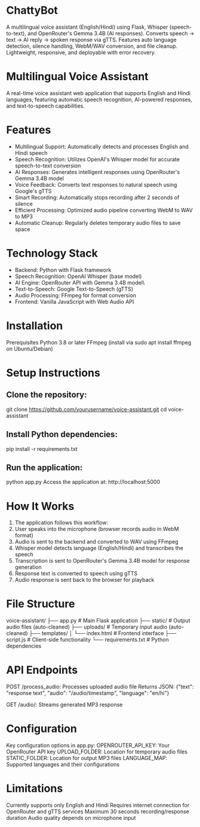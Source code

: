 # ChattyBot
A multilingual voice assistant (English/Hindi) using Flask, Whisper (speech-to-text), and OpenRouter's Gemma 3.4B (AI responses). Converts speech → text → AI reply → spoken response via gTTS. Features auto language detection, silence handling, WebM/WAV conversion, and file cleanup. Lightweight, responsive, and deployable with error recovery.

# Multilingual Voice Assistant
A real-time voice assistant web application that supports English and Hindi languages, featuring automatic speech recognition, AI-powered responses, and text-to-speech capabilities.

# Features
- Multilingual Support: Automatically detects and processes English and Hindi speech
- Speech Recognition: Utilizes OpenAI's Whisper model for accurate speech-to-text conversion
- AI Responses: Generates intelligent responses using OpenRouter's Gemma 3.4B model
- Voice Feedback: Converts text responses to natural speech using Google's gTTS
- Smart Recording: Automatically stops recording after 2 seconds of silence
- Efficient Processing: Optimized audio pipeline converting WebM to WAV to MP3
- Automatic Cleanup: Regularly deletes temporary audio files to save space

# Technology Stack
- Backend: Python with Flask framework
- Speech Recognition: OpenAI Whisper (base model)
- AI Engine: OpenRouter API with Gemma 3.4B model\
- Text-to-Speech: Google Text-to-Speech (gTTS)
- Audio Processing: FFmpeg for format conversion
- Frontend: Vanilla JavaScript with Web Audio API

# Installation
Prerequisites
Python 3.8 or later
FFmpeg (install via sudo apt install ffmpeg on Ubuntu/Debian)

# Setup Instructions

## Clone the repository:
git clone https://github.com/yourusername/voice-assistant.git
cd voice-assistant

## Install Python dependencies:
pip install -r requirements.txt

## Run the application:
python app.py
Access the application at: http://localhost:5000

# How It Works
1. The application follows this workflow:
2. User speaks into the microphone (browser records audio in WebM format)
3. Audio is sent to the backend and converted to WAV using FFmpeg
4. Whisper model detects language (English/Hindi) and transcribes the speech
5. Transcription is sent to OpenRouter's Gemma 3.4B model for response generation
6. Response text is converted to speech using gTTS
7. Audio response is sent back to the browser for playback

# File Structure
voice-assistant/
├── app.py                # Main Flask application
├── static/               # Output audio files (auto-cleaned)
├── uploads/              # Temporary input audio (auto-cleaned)
├── templates/
│   └── index.html        # Frontend interface
├── script.js             # Client-side functionality
└── requirements.txt      # Python dependencies

#  API Endpoints
POST /process_audio: Processes uploaded audio file
Returns JSON: {"text": "response text", "audio": "/audio/timestamp", "language": "en/hi"}

GET /audio/<timestamp>: Streams generated MP3 response

# Configuration
Key configuration options in app.py:
OPENROUTER_API_KEY: Your OpenRouter API key
UPLOAD_FOLDER: Location for temporary audio files
STATIC_FOLDER: Location for output MP3 files
LANGUAGE_MAP: Supported languages and their configurations

# Limitations
Currently supports only English and Hindi
Requires internet connection for OpenRouter and gTTS services
Maximum 30 seconds recording/response duration
Audio quality depends on microphone input
